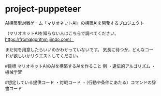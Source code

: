 # project-puppeteer
AI構築型対戦ゲーム「マリオネットAI」の構築AIを開発するプロジエクト

（マリオネットAIを知らない人はこちらで調べてください。https://fromalgorithm.jimdo.com）

まだ何を用意したらいいのかわかっていないです。
気長に待つか，どんなコードが欲しいかリクエストしてください。


#目標
マリオネットAIのAIを構築するAIを作ること
例
・遺伝的アルゴリズム
・機械学習

#想定している提供コード
・対戦コード
・（行動や条件にあたる）コマンドの辞書コード

